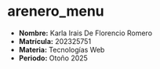# arenero_menu
- **Nombre:** Karla Irais  De Florencio  Romero
- **Matrícula:** 202325751 
- **Materia:** Tecnologías Web
- **Periodo:** Otoño 2025  
